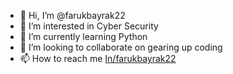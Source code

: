 - 👋 Hi, I’m @farukbayrak22
- 👀 I’m interested in Cyber Security
- 🌱 I’m currently learning Python
- 💞️ I’m looking to collaborate on gearing up coding
- 📫 How to reach me [In/farukbayrak22](https://www.linkedin.com/in/farukbayrak22/)

<!---
farukbayrak22/farukbayrak22 is a ✨ special ✨ repository because its `README.md` (this file) appears on your GitHub profile.
You can click the Preview link to take a look at your changes.
--->

